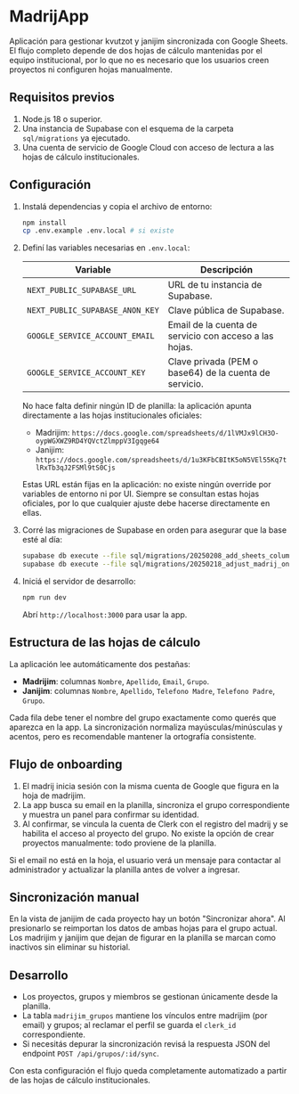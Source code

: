 # MadrijApp

Aplicación para gestionar kvutzot y janijim sincronizada con Google Sheets. El
flujo completo depende de dos hojas de cálculo mantenidas por el equipo
institucional, por lo que no es necesario que los usuarios creen proyectos ni
configuren hojas manualmente.

## Requisitos previos

1. Node.js 18 o superior.
2. Una instancia de Supabase con el esquema de la carpeta `sql/migrations` ya
   ejecutado.
3. Una cuenta de servicio de Google Cloud con acceso de lectura a las hojas de
   cálculo institucionales.

## Configuración

1. Instalá dependencias y copia el archivo de entorno:

   ```bash
   npm install
   cp .env.example .env.local # si existe
   ```

2. Definí las variables necesarias en `.env.local`:

   | Variable | Descripción |
   | --- | --- |
   | `NEXT_PUBLIC_SUPABASE_URL` | URL de tu instancia de Supabase. |
   | `NEXT_PUBLIC_SUPABASE_ANON_KEY` | Clave pública de Supabase. |
   | `GOOGLE_SERVICE_ACCOUNT_EMAIL` | Email de la cuenta de servicio con acceso a las hojas. |
   | `GOOGLE_SERVICE_ACCOUNT_KEY` | Clave privada (PEM o base64) de la cuenta de servicio. |

   No hace falta definir ningún ID de planilla: la aplicación apunta
   directamente a las hojas institucionales oficiales:

   - Madrijim: `https://docs.google.com/spreadsheets/d/1lVMJx9lCH3O-oypWGXWZ9RD4YQVctZlmppV3Igqge64`
   - Janijim: `https://docs.google.com/spreadsheets/d/1u3KFbCBItK5oN5VEl55Kq7tlRxTb3qJ2FSMl9tS0Cjs`

   Estas URL están fijas en la aplicación: no existe ningún override por
   variables de entorno ni por UI. Siempre se consultan estas hojas oficiales,
   por lo que cualquier ajuste debe hacerse directamente en ellas.

3. Corré las migraciones de Supabase en orden para asegurar que la base esté al
   día:

   ```bash
   supabase db execute --file sql/migrations/20250208_add_sheets_columns_to_grupos.sql
   supabase db execute --file sql/migrations/20250218_adjust_madrij_onboarding.sql
   ```

4. Iniciá el servidor de desarrollo:

   ```bash
   npm run dev
   ```

   Abrí `http://localhost:3000` para usar la app.

## Estructura de las hojas de cálculo

La aplicación lee automáticamente dos pestañas:

- **Madrijim**: columnas `Nombre`, `Apellido`, `Email`, `Grupo`.
- **Janijim**: columnas `Nombre`, `Apellido`, `Telefono Madre`, `Telefono Padre`, `Grupo`.

Cada fila debe tener el nombre del grupo exactamente como querés que aparezca en
la app. La sincronización normaliza mayúsculas/minúsculas y acentos, pero es
recomendable mantener la ortografía consistente.

## Flujo de onboarding

1. El madrij inicia sesión con la misma cuenta de Google que figura en la hoja
   de madrijim.
2. La app busca su email en la planilla, sincroniza el grupo correspondiente y
   muestra un panel para confirmar su identidad.
3. Al confirmar, se vincula la cuenta de Clerk con el registro del madrij y se
   habilita el acceso al proyecto del grupo. No existe la opción de crear
   proyectos manualmente: todo proviene de la planilla.

Si el email no está en la hoja, el usuario verá un mensaje para contactar al
administrador y actualizar la planilla antes de volver a ingresar.

## Sincronización manual

En la vista de janijim de cada proyecto hay un botón "Sincronizar ahora". Al
presionarlo se reimportan los datos de ambas hojas para el grupo actual. Los
madrijim y janijim que dejan de figurar en la planilla se marcan como inactivos
sin eliminar su historial.

## Desarrollo

- Los proyectos, grupos y miembros se gestionan únicamente desde la planilla.
- La tabla `madrijim_grupos` mantiene los vínculos entre madrijim (por email) y
  grupos; al reclamar el perfil se guarda el `clerk_id` correspondiente.
- Si necesitás depurar la sincronización revisá la respuesta JSON del endpoint
  `POST /api/grupos/:id/sync`.

Con esta configuración el flujo queda completamente automatizado a partir de las
hojas de cálculo institucionales.
